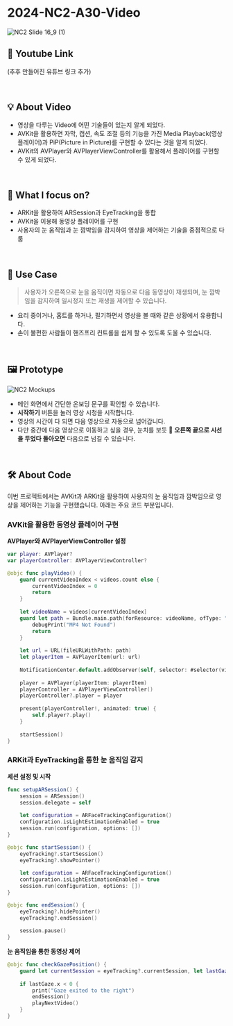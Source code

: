 # 2024-NC2-A30-Video
![NC2 Slide 16_9 (1)](https://github.com/DeveloperAcademy-POSTECH/2024-NC2-A30-Video/assets/71865277/0787f073-6a79-4014-9f36-a838d4e0a444)


## 🎥 Youtube Link
(추후 만들어진 유튜브 링크 추가)

 <br/>

## 💡 About Video

- 영상을 다루는 Video에 어떤 기술들이 있는지 알게 되었다.
- AVKit을 활용하면 자막, 캡션, 속도 조절 등의 기능을 가진 Media Playback(영상 플레이어)과 PiP(Picture in Picture)를 구현할 수 있다는 것을 알게 되었다.
- AVKit의 AVPlayer와 AVPlayerViewController를 활용해서 플레이어를 구현할 수 있게 되었다.

 <br/>

## 🎯 What I focus on?
- ARKit을 활용하여 ARSession과 EyeTracking을 통합
- AVKit을 이용해 동영상 플레이어를 구현
- 사용자의 눈 움직임과 눈 깜박임을 감지하여 영상을 제어하는 기술을 중점적으로 다룸

<br/>

## 💼 Use Case
> 사용자가 오른쪽으로 눈을 움직이면 자동으로 다음 동영상이 재생되며, 눈 깜박임을 감지하여 일시정지 또는 재생을 제어할 수 있습니다.
- 요리 중이거나, 홈트를 하거나, 필기하면서 영상을 볼 때와 같은 상황에서 유용합니다.
- 손이 불편한 사람들이 핸즈프리 컨트롤을 쉽게 할 수 있도록 도울 수 있습니다.


 <br/>

## 🖼️ Prototype
![NC2 Mockups](https://github.com/DeveloperAcademy-POSTECH/2024-NC2-A30-Video/assets/71865277/a6c117e4-c9ed-4b9f-acf1-c8b20432f512)
- 메인 화면에서 간단한 온보딩 문구를 확인할 수 있습니다.
- **시작하기** 버튼을 눌러 영상 시청을 시작합니다.
- 영상의 시간이 다 되면 다음 영상으로 자동으로 넘어갑니다.
- 다만 중간에 다음 영상으로 이동하고 싶을 경우, 눈치를 보듯 👀 **오른쪽 끝으로 시선을 두었다 돌아오면** 다음으로 넘길 수 있습니다.

 <br/>

## 🛠️ About Code
이번 프로젝트에서는 AVKit과 ARKit을 활용하여 사용자의 눈 움직임과 깜박임으로 영상을 제어하는 기능을 구현했습니다. 아래는 주요 코드 부분입니다.

### AVKit을 활용한 동영상 플레이어 구현

**AVPlayer와 AVPlayerViewController 설정**
   ```swift
   var player: AVPlayer?
   var playerController: AVPlayerViewController?
   
   @objc func playVideo() {
       guard currentVideoIndex < videos.count else {
           currentVideoIndex = 0
           return
       }
       
       let videoName = videos[currentVideoIndex]
       guard let path = Bundle.main.path(forResource: videoName, ofType: "mp4") else {
           debugPrint("MP4 Not Found")
           return
       }
       
       let url = URL(fileURLWithPath: path)
       let playerItem = AVPlayerItem(url: url)
       
       NotificationCenter.default.addObserver(self, selector: #selector(videoDidEnd), name: .AVPlayerItemDidPlayToEndTime, object: playerItem)
       
       player = AVPlayer(playerItem: playerItem)
       playerController = AVPlayerViewController()
       playerController?.player = player
       
       present(playerController!, animated: true) {
           self.player?.play()
       }
       
       startSession()
   }
```

### ARKit과 EyeTracking을 통한 눈 움직임 감지

**세션 설정 및 시작**
```swift
func setupARSession() {
    session = ARSession()
    session.delegate = self
    
    let configuration = ARFaceTrackingConfiguration()
    configuration.isLightEstimationEnabled = true
    session.run(configuration, options: [])
}

@objc func startSession() {
    eyeTracking?.startSession()
    eyeTracking?.showPointer()
    
    let configuration = ARFaceTrackingConfiguration()
    configuration.isLightEstimationEnabled = true
    session.run(configuration, options: [])
}

@objc func endSession() {
    eyeTracking?.hidePointer()
    eyeTracking?.endSession()
    
    session.pause()
}
```

**눈 움직임을 통한 동영상 제어**
```swift
@objc func checkGazePosition() {
    guard let currentSession = eyeTracking?.currentSession, let lastGaze = currentSession.scanPath.last else { return }
    
    if lastGaze.x < 0 {
        print("Gaze exited to the right")
        endSession()
        playNextVideo()
    }
}
```
